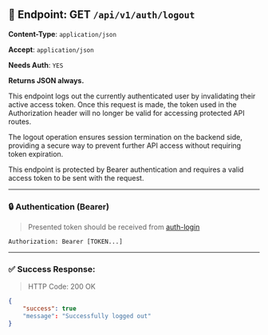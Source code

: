 ## 📡 Endpoint: GET `/api/v1/auth/logout`

**Content-Type**: `application/json`

**Accept**: `application/json`

**Needs Auth**: `YES`

**Returns JSON always.**

This endpoint logs out the currently authenticated user by invalidating their active access token. Once this request is made, the token used in the Authorization header will no longer be valid for accessing protected API routes.

The logout operation ensures session termination on the backend side, providing a secure way to prevent further API access without requiring token expiration.

This endpoint is protected by Bearer authentication and requires a valid access token to be sent with the request.

-------

### 🔒 Authentication (Bearer)

> Presented token should be received from [auth-login](https://github.com/Kuduxaaa/lph-doc/blob/main/auth/auth-login.md)

```
Authorization: Bearer [TOKEN...]
```


------

### ✅ Success Response:

> HTTP Code: 200 OK

```json
{
    "success": true
    "message": "Successfully logged out"
}
```
